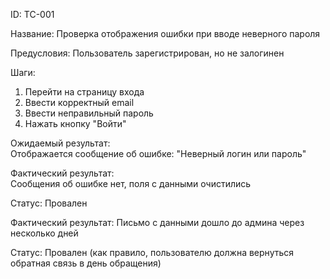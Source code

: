 ID: TC-001

Название: Проверка отображения ошибки при вводе неверного пароля  

Предусловия: Пользователь зарегистрирован, но не залогинен

Шаги:
1. Перейти на страницу входа
2. Ввести корректный email
3. Ввести неправильный пароль
4. Нажать кнопку "Войти"

Ожидаемый результат:  
Отображается сообщение об ошибке: "Неверный логин или пароль"

Фактический результат:  
Сообщения об ошибке нет, поля с данными очистились

Статус: 
Провален



Фактический результат: 
Письмо с данными дошло до админа через несколько дней

Статус:
Провален (как правило, пользователю должна вернуться обратная связь в день обращения)
